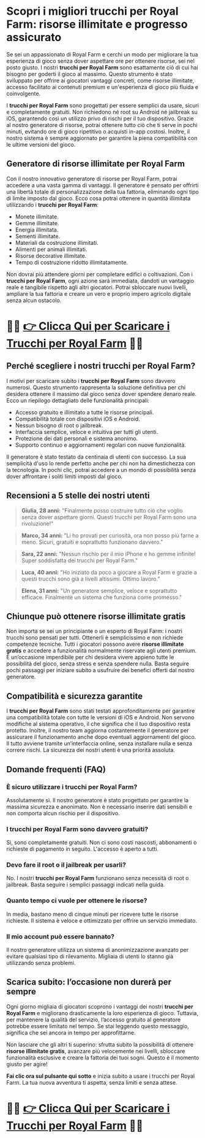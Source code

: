 <h1>Scopri i migliori trucchi per Royal Farm: risorse illimitate e progresso assicurato</h1>

<p>Se sei un appassionato di Royal Farm e cerchi un modo per migliorare la tua esperienza di gioco senza dover aspettare ore per ottenere risorse, sei nel posto giusto. I nostri <strong>trucchi per Royal Farm</strong> sono esattamente ciò di cui hai bisogno per goderti il gioco al massimo. Questo strumento è stato sviluppato per offrire ai giocatori vantaggi concreti, come risorse illimitate, accesso facilitato ai contenuti premium e un'esperienza di gioco più fluida e coinvolgente.</p>

<p>I <strong>trucchi per Royal Farm</strong> sono progettati per essere semplici da usare, sicuri e completamente gratuiti. Non richiedono né root su Android né jailbreak su iOS, garantendo così un utilizzo privo di rischi per il tuo dispositivo. Grazie al nostro generatore di risorse, potrai ottenere tutto ciò che ti serve in pochi minuti, evitando ore di gioco ripetitivo o acquisti in-app costosi. Inoltre, il nostro sistema è sempre aggiornato per garantire la piena compatibilità con le ultime versioni del gioco.</p>

<h2>Generatore di risorse illimitate per Royal Farm</h2>

<p>Con il nostro innovativo generatore di risorse per Royal Farm, potrai accedere a una vasta gamma di vantaggi. Il generatore è pensato per offrirti una libertà totale di personalizzazione della tua fattoria, eliminando ogni tipo di limite imposto dal gioco. Ecco cosa potrai ottenere in quantità illimitata utilizzando i <strong>trucchi per Royal Farm</strong>:</p>

<ul>
  <li>Monete illimitate.</li>
  <li>Gemme illimitate.</li>
  <li>Energia illimitata.</li>
  <li>Sementi illimitate.</li>
  <li>Materiali da costruzione illimitati.</li>
  <li>Alimenti per animali illimitati.</li>
  <li>Risorse decorative illimitate.</li>
  <li>Tempo di costruzione ridotto illimitatamente.</li>
</ul>

<p>Non dovrai più attendere giorni per completare edifici o coltivazioni. Con i <strong>trucchi per Royal Farm</strong>, ogni azione sarà immediata, dandoti un vantaggio reale e tangibile rispetto agli altri giocatori. Potrai sbloccare nuovi livelli, ampliare la tua fattoria e creare un vero e proprio impero agricolo digitale senza alcun ostacolo.</p>

# 🔴🔴 **[👉 Clicca Qui per Scaricare i Trucchi per Royal Farm](https://tinyurl.com/VideoSpasso)** 🔴🔴


<h2>Perché scegliere i nostri trucchi per Royal Farm?</h2>

<p>I motivi per scaricare subito i <strong>trucchi per Royal Farm</strong> sono davvero numerosi. Questo strumento rappresenta la soluzione definitiva per chi desidera ottenere il massimo dal gioco senza dover spendere denaro reale. Ecco un riepilogo dettagliato delle funzionalità principali:</p>

<ul>
  <li>Accesso gratuito e illimitato a tutte le risorse principali.</li>
  <li>Compatibilità totale con dispositivi iOS e Android.</li>
  <li>Nessun bisogno di root o jailbreak.</li>
  <li>Interfaccia semplice, veloce e intuitiva per tutti gli utenti.</li>
  <li>Protezione dei dati personali e sistema anonimo.</li>
  <li>Supporto continuo e aggiornamenti regolari con nuove funzionalità.</li>
</ul>

<p>Il generatore è stato testato da centinaia di utenti con successo. La sua semplicità d'uso lo rende perfetto anche per chi non ha dimestichezza con la tecnologia. In pochi clic, potrai accedere a un mondo di possibilità senza dover affrontare i soliti limiti imposti dal gioco.</p>

<h2>Recensioni a 5 stelle dei nostri utenti</h2>

<blockquote>
  <p><strong>Giulia, 28 anni:</strong> "Finalmente posso costruire tutto ciò che voglio senza dover aspettare giorni. Questi trucchi per Royal Farm sono una rivoluzione!"</p>
</blockquote>
<blockquote>
  <p><strong>Marco, 34 anni:</strong> "Li ho provati per curiosità, ora non posso più farne a meno. Sicuri, gratuiti e soprattutto funzionano davvero."</p>
</blockquote>
<blockquote>
  <p><strong>Sara, 22 anni:</strong> "Nessun rischio per il mio iPhone e ho gemme infinite! Super soddisfatta dei trucchi per Royal Farm."</p>
</blockquote>
<blockquote>
  <p><strong>Luca, 40 anni:</strong> "Ho iniziato da poco a giocare a Royal Farm e grazie a questi trucchi sono già a livelli altissimi. Ottimo lavoro."</p>
</blockquote>
<blockquote>
  <p><strong>Elena, 31 anni:</strong> "Un generatore semplice, veloce e soprattutto efficace. Finalmente un sistema che funziona come promesso."</p>
</blockquote>

<h2>Chiunque può ottenere risorse illimitate gratis</h2>

<p>Non importa se sei un principiante o un esperto di Royal Farm: i nostri trucchi sono pensati per tutti. Ottenerli è semplicissimo e non richiede competenze tecniche. Tutti i giocatori possono avere <strong>risorse illimitate gratis</strong> e accedere a funzionalità normalmente riservate agli utenti premium. È un’occasione imperdibile per chi desidera vivere appieno tutte le possibilità del gioco, senza stress e senza spendere nulla. Basta seguire pochi passaggi per iniziare subito a usufruire dei benefici offerti dal nostro generatore.</p>

<h2>Compatibilità e sicurezza garantite</h2>

<p>I <strong>trucchi per Royal Farm</strong> sono stati testati approfonditamente per garantire una compatibilità totale con tutte le versioni di iOS e Android. Non servono modifiche al sistema operativo, il che significa che il tuo dispositivo resta protetto. Inoltre, il nostro team aggiorna costantemente il generatore per assicurare il funzionamento anche dopo eventuali aggiornamenti del gioco. Il tutto avviene tramite un’interfaccia online, senza installare nulla e senza correre rischi. La sicurezza dei nostri utenti è una priorità assoluta.</p>

<h2>Domande frequenti (FAQ)</h2>

<h3>È sicuro utilizzare i trucchi per Royal Farm?</h3>
<p>Assolutamente sì. Il nostro generatore è stato progettato per garantire la massima sicurezza e anonimato. Non è necessario inserire dati sensibili e non comporta alcun rischio per il dispositivo.</p>

<h3>I trucchi per Royal Farm sono davvero gratuiti?</h3>
<p>Sì, sono completamente gratuiti. Non ci sono costi nascosti, abbonamenti o richieste di pagamento in seguito. L'accesso è aperto a tutti.</p>

<h3>Devo fare il root o il jailbreak per usarli?</h3>
<p>No. I nostri <strong>trucchi per Royal Farm</strong> funzionano senza necessità di root o jailbreak. Basta seguire i semplici passaggi indicati nella guida.</p>

<h3>Quanto tempo ci vuole per ottenere le risorse?</h3>
<p>In media, bastano meno di cinque minuti per ricevere tutte le risorse richieste. Il sistema è veloce e ottimizzato per offrire un servizio immediato.</p>

<h3>Il mio account può essere bannato?</h3>
<p>Il nostro generatore utilizza un sistema di anonimizzazione avanzato per evitare qualsiasi tipo di rilevamento. Migliaia di utenti lo stanno già utilizzando senza problemi.</p>

<h2>Scarica subito: l’occasione non durerà per sempre</h2>

<p>Ogni giorno migliaia di giocatori scoprono i vantaggi dei nostri <strong>trucchi per Royal Farm</strong> e migliorano drasticamente la loro esperienza di gioco. Tuttavia, per mantenere la qualità del servizio, l’accesso gratuito al generatore potrebbe essere limitato nel tempo. Se stai leggendo questo messaggio, significa che sei ancora in tempo per approfittarne.</p>

<p>Non lasciare che gli altri ti superino: sfrutta subito la possibilità di ottenere <strong>risorse illimitate gratis</strong>, avanzare più velocemente nei livelli, sbloccare funzionalità esclusive e creare la fattoria dei tuoi sogni. Questo è il momento giusto per agire!</p>

<p><strong>Fai clic ora sul pulsante qui sotto</strong> e inizia subito a usare i trucchi per Royal Farm. La tua nuova avventura ti aspetta, senza limiti e senza attese.</p>

# 🔴🔴 **[👉 Clicca Qui per Scaricare i Trucchi per Royal Farm](https://tinyurl.com/VideoSpasso)** 🔴🔴

